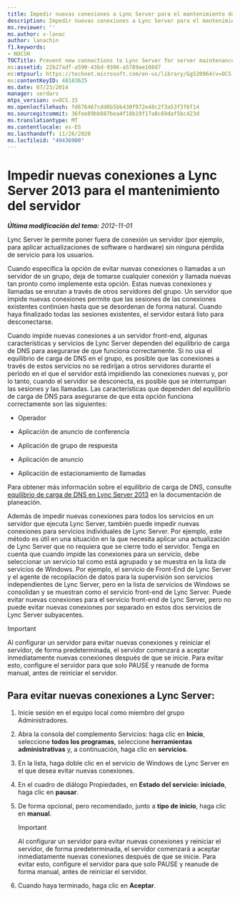 ```yaml
---
title: Impedir nuevas conexiones a Lync Server para el mantenimiento del servidor
description: Impedir nuevas conexiones a Lync Server para el mantenimiento del servidor.
ms.reviewer: ''
ms.author: v-lanac
author: lanachin
f1.keywords:
- NOCSH
TOCTitle: Prevent new connections to Lync Server for server maintenance
ms:assetid: 22b27adf-a590-43bd-9306-a5789ae108d7
ms:mtpsurl: https://technet.microsoft.com/en-us/library/Gg520964(v=OCS.15)
ms:contentKeyID: 48183625
ms.date: 07/23/2014
manager: serdars
mtps_version: v=OCS.15
ms.openlocfilehash: fd676467cdd6b5bb430f972e48c2f3a53f3f6f14
ms.sourcegitcommit: 36fee89bb887bea4f18b19f17a8c69daf5bc423d
ms.translationtype: MT
ms.contentlocale: es-ES
ms.lasthandoff: 11/26/2020
ms.locfileid: "49436900"
---
```

# <a name="prevent-new-connections-to-lync-server-2013-for-server-maintenance"></a>Impedir nuevas conexiones a Lync Server 2013 para el mantenimiento del servidor

<div data-xmlns="http://www.w3.org/1999/xhtml">

<div class="topic" data-xmlns="http://www.w3.org/1999/xhtml" data-msxsl="urn:schemas-microsoft-com:xslt" data-cs="https://msdn.microsoft.com/">

<div data-asp="https://msdn2.microsoft.com/asp">



</div>

<div id="mainSection">

<div id="mainBody">

<span> </span>

_**Última modificación del tema:** 2012-11-01_

Lync Server le permite poner fuera de conexión un servidor (por ejemplo, para aplicar actualizaciones de software o hardware) sin ninguna pérdida de servicio para los usuarios.

Cuando especifica la opción de evitar nuevas conexiones o llamadas a un servidor de un grupo, deja de tomarse cualquier conexión y llamada nuevas tan pronto como implemente esta opción. Estas nuevas conexiones y llamadas se enrutan a través de otros servidores del grupo. Un servidor que impide nuevas conexiones permite que las sesiones de las conexiones existentes continúen hasta que se desordenan de forma natural. Cuando haya finalizado todas las sesiones existentes, el servidor estará listo para desconectarse.

Cuando impide nuevas conexiones a un servidor front-end, algunas características y servicios de Lync Server dependen del equilibrio de carga de DNS para asegurarse de que funciona correctamente. Si no usa el equilibrio de carga de DNS en el grupo, es posible que las conexiones a través de estos servicios no se redirijan a otros servidores durante el período en el que el servidor está impidiendo las conexiones nuevas y, por lo tanto, cuando el servidor se desconecta, es posible que se interrumpan las sesiones y las llamadas. Las características que dependen del equilibrio de carga de DNS para asegurarse de que esta opción funciona correctamente son las siguientes:

  - Operador

  - Aplicación de anuncio de conferencia

  - Aplicación de grupo de respuesta

  - Aplicación de anuncio

  - Aplicación de estacionamiento de llamadas

Para obtener más información sobre el equilibrio de carga de DNS, consulte [equilibrio de carga de DNS en Lync Server 2013](lync-server-2013-dns-load-balancing.md) en la documentación de planeación.

Además de impedir nuevas conexiones para todos los servicios en un servidor que ejecuta Lync Server, también puede impedir nuevas conexiones para servicios individuales de Lync Server. Por ejemplo, este método es útil en una situación en la que necesita aplicar una actualización de Lync Server que no requiera que se cierre todo el servidor. Tenga en cuenta que cuando impide las conexiones para un servicio, debe seleccionar un servicio tal como está agrupado y se muestra en la lista de servicios de Windows. Por ejemplo, el servicio de Front-End de Lync Server y el agente de recopilación de datos para la supervisión son servicios independientes de Lync Server, pero en la lista de servicios de Windows se consolidan y se muestran como el servicio front-end de Lync Server. Puede evitar nuevas conexiones para el servicio front-end de Lync Server, pero no puede evitar nuevas conexiones por separado en estos dos servicios de Lync Server subyacentes.

<div>


> [!IMPORTANT]
> Al configurar un servidor para evitar nuevas conexiones y reiniciar el servidor, de forma predeterminada, el servidor comenzará a aceptar inmediatamente nuevas conexiones después de que se inicie. Para evitar esto, configure el servidor para que solo PAUSE y reanude de forma manual, antes de reiniciar el servidor.



</div>

<div>

## <a name="to-prevent-new-connections-to-lync-server"></a>Para evitar nuevas conexiones a Lync Server:

1.  Inicie sesión en el equipo local como miembro del grupo Administradores.

2.  Abra la consola del complemento Servicios: haga clic en **Inicio**, seleccione **todos los programas**, seleccione **herramientas administrativas** y, a continuación, haga clic en **servicios**.

3.  En la lista, haga doble clic en el servicio de Windows de Lync Server en el que desea evitar nuevas conexiones.

4.  En el cuadro de diálogo Propiedades, en **Estado del servicio: iniciado**, haga clic en **pausar**.

5.  De forma opcional, pero recomendado, junto a **tipo de inicio**, haga clic en **manual**.
    
    <div>
    

    > [!IMPORTANT]
    > Al configurar un servidor para evitar nuevas conexiones y reiniciar el servidor, de forma predeterminada, el servidor comenzará a aceptar inmediatamente nuevas conexiones después de que se inicie. Para evitar esto, configure el servidor para que solo PAUSE y reanude de forma manual, antes de reiniciar el servidor.

    
    </div>

6.  Cuando haya terminado, haga clic en **Aceptar**.

</div>

</div>

<span> </span>

</div>

</div>

</div>

